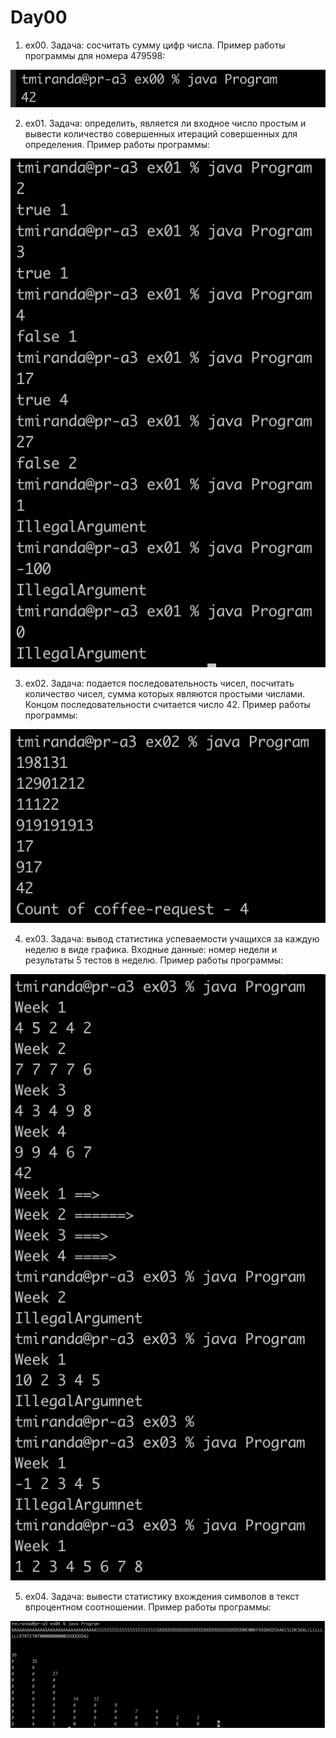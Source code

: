 # Day00
1. ex00. Задача: сосчитать сумму цифр числа.
   Пример работы программы для номера 479598:

![Пример ex00](examples/ex00.png)

2. ex01. Задача: определить, является ли входное число простым и вывести количество совершенных итераций совершенных для определения.
   Пример работы программы:

![Пример ex01](examples/ex01.png)

3. ex02. Задача: подается последовательность чисел, посчитать количество чисел, сумма которых являются простыми числами. Концом последовательности считается число 42.
   Пример работы программы:

![Пример ex02](examples/ex02.png)

4. ex03. Задача: вывод статистика успеваемости учащихся за каждую неделю в виде графика. Входные данные: номер недели и результаты 5 тестов в неделю.
Пример работы программы:

![Пример ex03](examples/ex03.png)

5. ex04. Задача: вывести статистику вхождения символов в текст впроцентном соотношении.
Пример работы программы:

![Пример ex04](examples/ex04.png)
